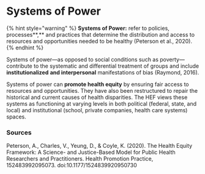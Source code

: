 # Systems of Power

{% hint style="warning" %}
**Systems of Power:** refer to policies, processes**,** and practices that determine the distribution and access to resources and opportunities needed to be healthy \(Peterson et al., 2020\).
{% endhint %}

Systems of power—as opposed to social conditions such as poverty—contribute to the systematic and differential treatment of groups and include **institutionalized** **and interpersonal** manifestations of bias \(Raymond, 2016\).

Systems of power can **promote health equity** by ensuring fair access to resources and opportunities. They have also been restructured to repair the historical and current causes of health disparities. The HEF views these systems as functioning at varying levels in both political \(federal, state, and local\) and institutional \(school, private companies, health care systems\) spaces. 

### Sources

Peterson, A., Charles, V., Yeung, D., & Coyle, K. \(2020\). The Health Equity Framework: A Science- and Justice-Based Model for Public Health Researchers and Practitioners. Health Promotion Practice, 152483992095073. doi:10.1177/1524839920950730

